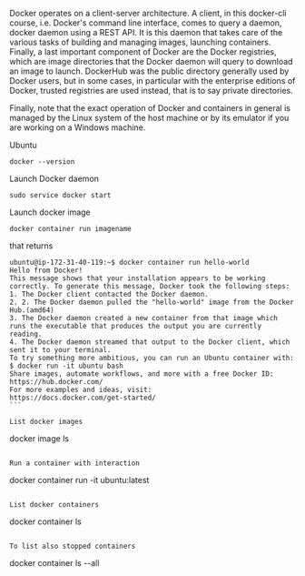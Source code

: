 
Docker operates on a client-server architecture. A client, in this docker-cli course, i.e. Docker's command line interface, comes to query a daemon, docker daemon using a REST API. It is this daemon that takes care of the various tasks of building and managing images, launching containers. Finally, a last important component of Docker are the Docker registries, which are image directories that the Docker daemon will query to download an image to launch. DockerHub was the public directory generally used by Docker users, but in some cases, in particular with the enterprise editions of Docker, trusted registries are used instead, that is to say private directories.

Finally, note that the exact operation of Docker and containers in general is managed by the Linux system of the host machine or by its emulator if you are working on a Windows machine.

Ubuntu
```
docker --version
```
Launch Docker daemon
```
sudo service docker start
```
Launch docker image
```
docker container run imagename
```
that returns
```
ubuntu@ip-172-31-40-119:~$ docker container run hello-world                                                                                                             Hello from Docker!
This message shows that your installation appears to be working correctly. To generate this message, Docker took the following steps:
1. The Docker client contacted the Docker daemon.
2. 2. The Docker daemon pulled the "hello-world" image from the Docker Hub.(amd64)
3. The Docker daemon created a new container from that image which runs the executable that produces the output you are currently reading.
4. The Docker daemon streamed that output to the Docker client, which sent it to your terminal.
To try something more ambitious, you can run an Ubuntu container with:
$ docker run -it ubuntu bash 
Share images, automate workflows, and more with a free Docker ID:                                                                                https://hub.docker.com/   
For more examples and ideas, visit:                                                                                                                   https://docs.docker.com/get-started/                                                                                                                                   ```  
                   
List docker images
```
docker image ls
```

Run a container with interaction
```
docker container run -it ubuntu:latest
```

List docker containers
```
docker container ls
```

To list also stopped containers
```
docker container ls --all
```

